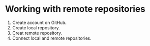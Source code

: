 # Working with remote repositories
1. Create account on GitHub.
2. Create local repository.
3. Creat remote repository.
4. Connect local and remote repositories.